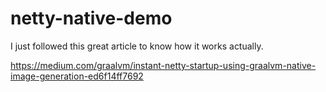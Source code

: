 # netty-native-demo

I just followed this great article to know how it works actually.

https://medium.com/graalvm/instant-netty-startup-using-graalvm-native-image-generation-ed6f14ff7692
